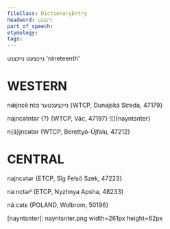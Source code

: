 ```yaml
---
fileClass: DictionaryEntry
headword: נײַנצעט
part_of_speech: 
etymology: 
tags: 
---
```

נײַנצעט
נײַנצנט
'nineteenth'

WESTERN
========

nǽjncèˑntα נײַנצענטער {WTCP, Dunajská Streda, 47179}

najncətntər {?} {WTCP, Vác, 47197}
![]{nayntsnter}

n{á}jncətər {WTCP, Berettyó-Újfalu, 47212}

CENTRAL
========

najncətər {ETCP, Sîg Felső Szek, 47223}

naːnctərʲ {ETCP, Nyzhnya Apsha, 48233}

nãːcətɛ {POLAND, Wolbrom, 50196}

[nayntsnter]: nayntsnter.png width=261px height=62px